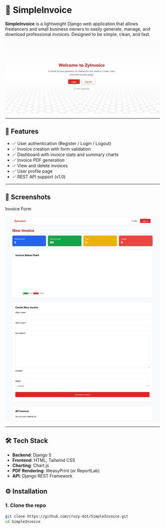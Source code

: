 # 🧾 SimpleInvoice

**SimpleInvoice** is a lightweight Django web application that allows freelancers and small business owners to easily generate, manage, and download professional invoices. Designed to be simple, clean, and fast.

![Screenshot](screenshots/home.jpeg)

---

## 🚀 Features

- ✅ User authentication (Register / Login / Logout)
- ✅ Invoice creation with form validation
- ✅ Dashboard with invoice stats and summary charts
- ✅ Invoice PDF generation
- ✅ View and delete invoices
- ✅ User profile page
- ✅ REST API support (v1.0)

---

## 📸 Screenshots

Invoice Form 

 ![Form](screenshots/invoice_form.jpeg) 

---

## 🛠️ Tech Stack

- **Backend**: Django 5
- **Frontend**: HTML, Tailwind CSS
- **Charting**: Chart.js
- **PDF Rendering**: WeasyPrint (or ReportLab)
- **API**: Django REST Framework


## ⚙️ Installation

### 1. Clone the repo

```bash
git clone https://github.com/cruzy-dot/SimpleInvoice.git
cd SimpleInvoice



